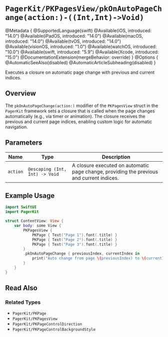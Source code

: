 # ``PagerKit/PKPagesView/pkOnAutoPageChange(action:)-((Int,Int)->Void)``

@Metadata {
    @SupportedLanguage(swift)
    @Available(iOS, introduced: "14.0")
    @Available(iPadOS, introduced: "14.0")
    @Available(macOS, introduced: "14.0")
    @Available(tvOS, introduced: "14.0")
    @Available(visionOS, introduced: "1.0")
    @Available(watchOS, introduced: "10.0")
    @Available(swift, introduced: "5.9")
    @Available(Xcode, introduced: "15.0")
    @DocumentationExtension(mergeBehavior: override)
}
@Options {
    @AutomaticSeeAlso(disabled)
    @AutomaticArticleSubheading(disabled)
}

Executes a closure on automatic page change with previous and current indices.

## Overview

The `pkOnAutoPageChange(action:)` modifier of the `PKPagesView` struct in the `PagerKit` framework sets a closure that is called when the page changes automatically (e.g., via timer or animation). The closure receives the previous and current page indices, enabling custom logic for automatic navigation. 

## Parameters

| Name | Type | Description |
|------|------|-------------|
| `action` | `@escaping (Int, Int) -> Void` | A closure executed on automatic page change, providing the previous and current indices. |

## Example Usage

```swift
import SwiftUI
import PagerKit

struct ContentView: View {
    var body: some View {
        PKPagesView {
            PKPage { Text("Page 1").font(.title) }
            PKPage { Text("Page 2").font(.title) }
            PKPage { Text("Page 3").font(.title) }
        }
        .pkOnAutoPageChange { previousIndex, currentIndex in
            print("Auto change from page \(previousIndex) to \(currentIndex)")
        }
    }
}
```

## Read Also

### Related Types
- ``PagerKit/PKPage``
- ``PagerKit/PKPagesView``
- ``PagerKit/PKPageControlDirection``
- ``PagerKit/PKPageControlBackgroundStyle``
